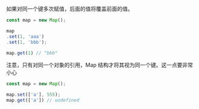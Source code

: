 如果对同一个键多次赋值，后面的值将覆盖前面的值。

```js
const map = new Map();

map
.set(1, 'aaa')
.set(1, 'bbb');

map.get(1) // "bbb"
```


注意，只有对同一个对象的引用，Map 结构才将其视为同一个键。这一点要非常小心

```js
const map = new Map();

map.set(['a'], 555);
map.get(['a']) // undefined
```

